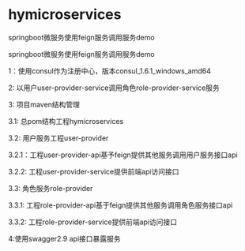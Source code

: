# hymicroservices
springboot微服务使用feign服务调用服务demo

springboot微服务使用feign服务调用服务demo

1：使用consul作为注册中心，版本consul_1.6.1_windows_amd64

2: 以用户user-provider-service调用角色role-provider-service服务

3: 项目maven结构管理

 3.1: 总pom结构工程hymicroservices

 3.2: 用户服务工程user-provider

  3.2.1：工程user-provider-api基予feign提供其他服务调用用户服务接口api

  3.2.2: 工程user-provider-service提供前端api访问接口

 3.3: 角色服务role-provider

  3.3.1: 工程role-provider-api基于feign提供其他服务调用角色服务接口api

  3.3.2: 工程role-provider-service提供前端api访问接口

4:使用swagger2.9 api接口暴露服务
